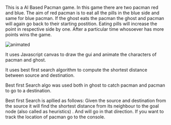 
This is a AI Based Pacman game.
In this game there are two pacman red and blue.
The aim of red pacman is to eat all the pills in the blue side 
and same for blue pacman.
If the ghost eats the pacman the ghost and pacman will again go back to their starting postition. 
Eating pills will increase the  point in respective side by one.
After a particular time whosoever has more points wins the game.

<img src="./img/gigggg.gif" alt="animated" />


It uses Javascript canvas to draw the gui and animate the characters of pacman and ghost.

It uses best first search algorithm to compute the shortest distance between source and destination.

Best first Search algo was used both in ghost to catch pacman and pacman to go to a destination.

Best first Search is apllied as follows:
Given the source and destination from the source it will find the shortest distance from its neighbour to the 
goal node (also called as heuristics) . And will go in that direction.
If you want to track the location of pacman go to the console. 




